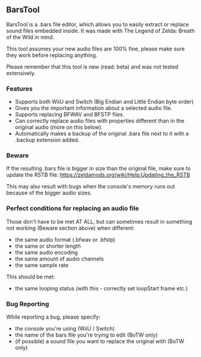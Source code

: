 ## BarsTool

BarsTool is a .bars file editor, which allows you to easily extract or replace sound files embedded inside.
It was made with The Legend of Zelda: Breath of the Wild in mind.

This tool assumes your new audio files are 100% fine, please make sure they work before replacing anything.

Please remember that this tool is new (read: beta) and was not tested extensively.

### Features

- Supports both WiiU and Switch (Big Endian and Little Endian byte order)
- Gives you the important information about a selected audio file.
- Supports replacing BFWAV and BFSTP files.
- Can correctly replace audio files with properties different than in the original audio (more on this below).
- Automatically makes a backup of the original .bars file next to it with a .backup extension added.

### Beware

If the resulting .bars file is bigger in size than the original file, make sure to update the RSTB file:
https://zeldamods.org/wiki/Help:Updating_the_RSTB

This may also result with bugs when the console's memory runs out because of the bigger audio sizes.

### Perfect conditions for replacing an audio file

Those don't have to be met AT ALL, but can sometimes result in something not working (Beware section above) when different:
- the same audio format (.bfwav or .bfstp)
- the same or shorter length
- the same audio encoding
- the same amount of audio channels
- the same sample rate

This should be met:
- the same looping status (with this - correctly set loopStart frame etc.)

### Bug Reporting

While reporting a bug, please specify:
- the console you're using (WiiU / Switch)
- the name of the bars file you're trying to edit (BoTW only)
- (if possible) a sound file you want to replace the original with (BoTW only)
